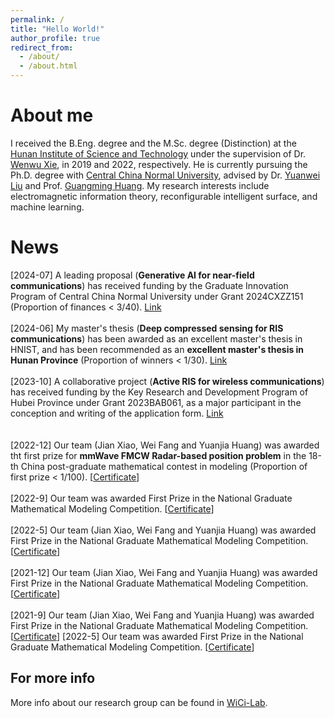 ```yaml
---
permalink: /
title: "Hello World!"
author_profile: true
redirect_from: 
  - /about/
  - /about.html
---
```


About me
======

I received the B.Eng. degree and the M.Sc. degree (Distinction) at the [Hunan Institute of Science and Technology](https://mmistakes.github.io/minimal-mistakes/) under the supervision of Dr. [Wenwu Xie](https://mmistakes.github.io/minimal-mistakes/), in 2019 and 2022, respectively. He is currently pursuing the Ph.D. degree with [Central China Normal University](https://mmistakes.github.io/minimal-mistakes/), advised by Dr. [Yuanwei Liu](https://mmistakes.github.io/minimal-mistakes/)  and Prof. [Guangming Huang](https://mmistakes.github.io/minimal-mistakes/). My research interests include electromagnetic information theory, reconfigurable intelligent surface, and machine learning.

News
======
[2024-07] A leading proposal (**Generative AI for near-field communications**) has received funding by the Graduate Innovation Program of Central China Normal University under Grant 2024CXZZ151 (Proportion of finances < 3/40). [Link](https://mmistakes.github.io/minimal-mistakes/)
        <br>
        <br>
        [2024-06] My master's thesis (**Deep compressed sensing for RIS communications**) has been awarded as an excellent master's thesis in HNIST, and has been recommended as an **excellent master's thesis in Hunan Province** (Proportion of winners < 1/30). [Link](https://mmistakes.github.io/minimal-mistakes/)
        <br>
         <br>
[2023-10] A collaborative project (**Active RIS for wireless communications**) has received funding by the Key Research and
Development Program of Hubei Province under Grant 2023BAB061, as a major participant in the conception and writing of the application form. [Link](https://mmistakes.github.io/minimal-mistakes/)
        <br>
        <br>                
[2022-12] Our team (Jian Xiao, Wei Fang and Yuanjia Huang) was awarded tht first prize for **mmWave FMCW Radar-based position problem** in the 18-th China post-graduate mathematical contest in modeling (Proportion of first prize < 1/100). [<a href="./homepage_files/Imperial_certificate.pdf">Certificate</a>]
        <br>
        <br>
[2022-9] Our team was awarded First Prize in the National Graduate Mathematical Modeling Competition. [<a href="./homepage_files/Imperial_certificate.pdf">Certificate</a>]
        <br>
        <br>
[2022-5] Our team (Jian Xiao, Wei Fang and Yuanjia Huang) was awarded First Prize in the National Graduate Mathematical Modeling Competition. [<a href="./homepage_files/Imperial_certificate.pdf">Certificate</a>]
        <br>
        <br>
[2021-12] Our team (Jian Xiao, Wei Fang and Yuanjia Huang) was awarded First Prize in the National Graduate Mathematical Modeling Competition. [<a href="./homepage_files/Imperial_certificate.pdf">Certificate</a>]
        <br>
        <br>
[2021-9] Our team (Jian Xiao, Wei Fang and Yuanjia Huang) was awarded First Prize in the National Graduate Mathematical Modeling Competition. [<a href="./homepage_files/Imperial_certificate.pdf">Certificate</a>]
[2022-5] Our team was awarded First Prize in the National Graduate Mathematical Modeling Competition. [<a href="./homepage_files/Imperial_certificate.pdf">Certificate</a>]
        <br>


For more info
------
More info about our research group can be found in [WiCi-Lab](https://academicpages.github.io/markdown/). 

